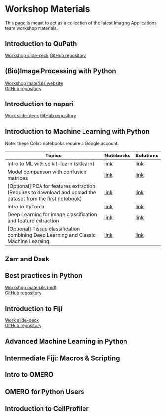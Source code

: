 # Workshop Materials

This page is meant to act as a collection of the latest Imaging Applications team workshop materials.

## Introduction to QuPath
[Workshop slide-deck](https://thejacksonlaboratory.github.io/intro_qupath_workshop/)
[GitHub repository](https://github.com/TheJacksonLaboratory/intro_qupath_workshop)

## (Bio)Image Processing with Python
[Workshop materials website](https://thejacksonlaboratory.github.io/image-processing-ia/)  
[GitHub repository](https://github.com/TheJacksonLaboratory/image-processing-ia)

## Introduction to napari
[Work slide-deck](https://thejacksonlaboratory.github.io/intro-napari-workshop/)
[GitHub repository](https://github.com/TheJacksonLaboratory/intro-napari-workshop)

## Introduction to Machine Learning with Python
Note: these Colab notebooks require a Google account.

| Topics | Notebooks | Solutions |
|--------|-----------|-----------|
| Intro to ML with scikit-learn (sklearn) | [link](https://colab.research.google.com/drive/1zxmDK5049NpPYZw_N19hqv38nwf7Dev5) | [link](https://colab.research.google.com/drive/1CW2sscX2iOWhcyOk0ScQ2jmm8W5C9jI-) |
| Model comparison with confusion matrices | [link](https://colab.research.google.com/drive/1FkgumW-hrkFSaMWJYMbRqOgoeR1ykvwY) | [link](https://colab.research.google.com/drive/18eNfASrxeCaGd8WgkLeyBx32IYVBupLa) |
| [Optional] PCA for features extraction (Requires to download and upload the dataset from the first notebook) |  [link](https://colab.research.google.com/drive/1y0eNMrUp607Rg6SQUAfZ3Bb9S9aPfLSF) | [link](https://colab.research.google.com/drive/1VNwX7JLHIbh6ygbE_x1ULzlbXguk4kig) |
| Intro to PyTorch | [link](https://colab.research.google.com/drive/1woc7ihB4O9nx6s_2TzFM8CIvKU_9yANx) | [link](https://colab.research.google.com/drive/1pPBf645eZRXtImSZLp2jyYNQxAeDXuWN) |
| Deep Learning for image classification and feature extraction | [link](https://colab.research.google.com/drive/1XI7QXw-4OsxCHuRFTYaPwMTVgIJsD2cU) | [link](https://colab.research.google.com/drive/103cSwSoeAva4O2_UDACgh55KF5w3-Dzm) |
| [Optional] Tissue classification combining Deep Learning and Classic Machine Learning | [link](https://colab.research.google.com/drive/1H0k2dkoWSfdv6KPZaGwmzREExnAFfzWJ) | [link](https://colab.research.google.com/drive/1zrpaB-7nJoAZ2BYf9Mk-5_kBs-Xby8hg) |

## Zarr and Dask

## Best practices in Python
[Workshop materials (md)](https://github.com/TheJacksonLaboratory/bestpractices_workshop/blob/main/README.md#bestpractices_workshop)  
[GitHub repository](https://github.com/TheJacksonLaboratory/bestpractices_workshop)


## Introduction to Fiji
[Work slide-deck](https://thejacksonlaboratory.github.io/fiji_workshops/IntroFiji.html)  
[GitHub repository](https://github.com/TheJacksonLaboratory/fiji_workshops)

## Advanced Machine Learning in Python


## Intermediate Fiji: Macros & Scripting
<materials in progress>

## Intro to OMERO


## OMERO for Python Users


## Introduction to CellProfiler

